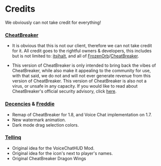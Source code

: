 # Credits
We obviously can not take credit for everything!

### [CheatBreaker](https://github.com/CheatBreaker)
 - It is obvious that this is not our client, therefore we can not take credit for it. All credit goes to the rightful owners & developers, this includes but is not limited to: [itsjhalt](https://github.com/jhalt), and all of [FrozenOrb](https://frozenorb.net)/[CheatBreaker](https://github.com/CheatBreaker).

- This version of CheatBreaker is only intended to bring back the vibes of CheatBreaker, 
while also make it appealing to the community for use, with that said, we do not and will not ever generate revenue from this version of CheatBreaker. This version of CheatBreaker is also not a virus, or unsafe in any capacity. If you would like to read about CheatBreaker's official security advisory, click [here](https://github.com/CheatBreaker/Security-Advisory).

### [Decencies](https://github.com/Decencies) & [Freddie](https://github.com/FreddieJLH)
  - Remap of CheatBreaker for 1.8, and Voice Chat implementation on 1.7.
  - New watermark animation.
  - Dark mode drag selection colors.

### [Tellinq](https://github.com/Tellinq)
  - Original idea for the VoiceChatHUD Mod.
  - Original idea for the icon's next to player's names.
  - Original CheatBreaker Dragon Wings
